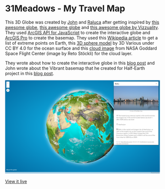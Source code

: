 # 31Meadows - My Travel Map

This 3D Globe was created by [John](https://www.esri.com/arcgis-blog/author/j_nelson/) and [Raluca](https://www.esri.com/arcgis-blog/author/raluca_zurich/) after getting inspired by [this awesome globe](https://www.fonterra.com/nz/en/campaign/from-here-to-everywhere.html#/home), [this awesome globe](https://www.instagram.com/p/Bt8zyI-gsqW/) and [this awesome globe by Vizzuality](https://www.half-earthproject.org/maps/). They used [ArcGIS API for JavaScript](https://developers.arcgis.com/javascript/) to create the interactive globe and [ArcGIS Pro](https://pro.arcgis.com/) to create the basemap. They used this [Wikipedia article](https://en.wikipedia.org/wiki/Extreme_points_of_Earth) to get a list of extreme points on Earth, this [3D sphere model](https://sketchfab.com/3d-models/sphere-b31b12ffa93a40f48c9d991b6f168f4d) by 3D Various under CC BY 4.0 for the ocean surface and this [cloud image](https://visibleearth.nasa.gov/view.php?id=57747) from NASA Goddard Space Flight Center (image by Reto Stöckli) for the cloud layer.

They wrote about how to create the interactive globe in this [blog post](https://www.esri.com/arcgis-blog/products/js-api-arcgis/3d-gis/interactive-3d-globe/) and John wrote about the Vibrant basemap that he created for Half-Earth project in this [blog post](https://www.esri.com/arcgis-blog/products/arcgis-pro/mapping/creating-the-half-earth-vibrant-basemap/).

[![screenshot](./img/screenshot.png)](https://ralucanicola.github.io/the-globe-of-extremes/)

[View it live](https://ralucanicola.github.io/the-globe-of-extremes/)
